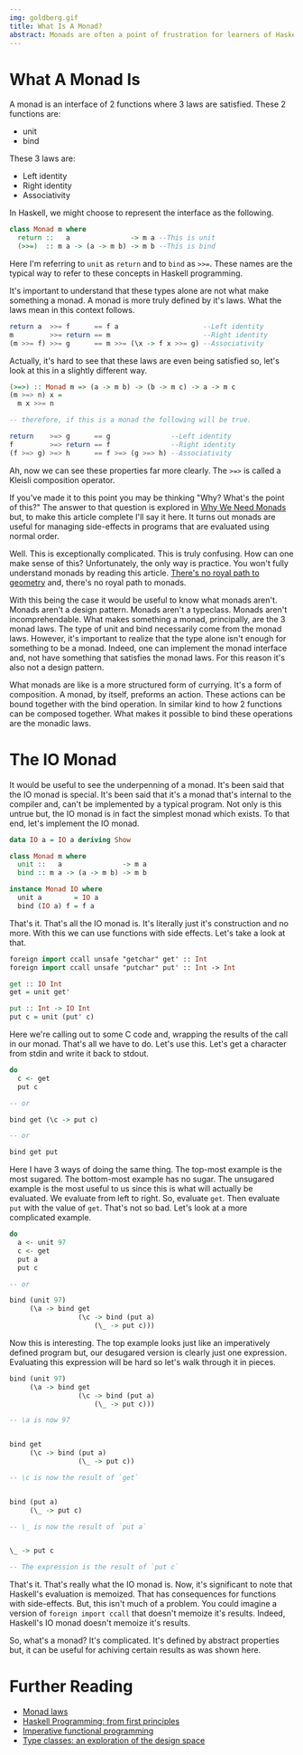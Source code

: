 ```yaml
---
img: goldberg.gif
title: What Is A Monad?
abstract: Monads are often a point of frustration for learners of Haskell. The question of what a monad is leads to the question of why a monad is. The question of why a monad is leads to the question of what a monad is. It's been said that the IO monad is special. This is wrong. It's time that these myths be debunked. This article seeks to answer the question of what a monad is.
---
```

# What A Monad Is
A monad is an interface of 2 functions where 3 laws are satisfied. These 2 functions are:

* unit
* bind

These 3 laws are:

* Left identity
* Right identity
* Associativity

In Haskell, we might choose to represent the interface as the following.

```haskell
class Monad m where
  return ::   a               -> m a --This is unit
  (>>=)  :: m a -> (a -> m b) -> m b --This is bind
```

Here I'm referring to `unit` as `return` and to `bind` as `>>=`. These names are the typical way to refer to these concepts in Haskell programming.

It's important to understand that these types alone are not what make something a monad. A monad is more truly defined by it's laws. What the laws mean in this context follows.

```haskell
return a  >>= f      == f a                     --Left identity
m         >>= return == m                       --Right identity
(m >>= f) >>= g      == m >>= (\x -> f x >>= g) --Associativity
```

Actually, it's hard to see that these laws are even being satisfied so, let's look at this in a slightly different way.

```haskell
(>=>) :: Monad m => (a -> m b) -> (b -> m c) -> a -> m c
(m >=> n) x =
  m x >>= n

-- therefore, if this is a monad the following will be true.

return    >=> g      == g               --Left identity
f         >=> return == f               --Right identity
(f >=> g) >=> h      == f >=> (g >=> h) --Associativity
```

Ah, now we can see these properties far more clearly. The `>=>` is called a Kleisli composition operator.

If you've made it to this point you may be thinking "Why? What's the point of this?" The answer to that question is explored in [Why We Need Monads](https://steven741.github.io/posts/2018-07-28-haskell-tutorial-1.html) but, to make this article complete I'll say it here. It turns out monads are useful for managing side-effects in programs that are evaluated using normal order.

Well. This is exceptionally complicated. This is truly confusing. How can one make sense of this? Unfortunately, the only way is practice. You won't fully understand monads by reading this article. [There's no royal path to geometry](https://www.quora.com/Euclid-wrote-There-is-no-royal-road-to-geometry-What-does-this-mean-to-you) and, there's no royal path to monads.

With this being the case it would be useful to know what monads aren't. Monads aren't a design pattern. Monads aren't a typeclass. Monads aren't incomprehendable. What makes something a monad, principally, are the 3 monad laws. The type of unit and bind necessarily come from the monad laws. However, it's important to realize that the type alone isn't enough for something to be a monad. Indeed, one can implement the monad interface and, not have something that satisfies the monad laws. For this reason it's also not a design pattern.

What monads are like is a more structured form of currying. It's a form of composition. A monad, by itself, preforms an action. These actions can be bound together with the bind operation. In similar kind to how 2 functions can be composed together. What makes it possible to bind these operations are the monadic laws.

# The IO Monad
It would be useful to see the underpenning of a monad. It's been said that the IO monad is special. It's been said that it's a monad that's internal to the compiler and, can't be implemented by a typical program. Not only is this untrue but, the IO monad is in fact the simplest monad which exists. To that end, let's implement the IO monad.

```haskell
data IO a = IO a deriving Show

class Monad m where
  unit ::   a               -> m a
  bind :: m a -> (a -> m b) -> m b

instance Monad IO where
  unit a        = IO a
  bind (IO a) f = f a
```

That's it. That's all the IO monad is. It's literally just it's construction and no more. With this we can use functions with side effects. Let's take a look at that.

```haskell
foreign import ccall unsafe "getchar" get' :: Int
foreign import ccall unsafe "putchar" put' :: Int -> Int

get :: IO Int
get = unit get'

put :: Int -> IO Int
put c = unit (put' c)
```

Here we're calling out to some C code and, wrapping the results of the call in our monad. That's all we have to do. Let's use this. Let's get a character from stdin and write it back to stdout.

```haskell
do
  c <- get
  put c

-- or

bind get (\c -> put c)

-- or

bind get put
```

Here I have 3 ways of doing the same thing. The top-most example is the most sugared. The bottom-most example has no sugar. The unsugared example is the most useful to us since this is what will actually be evaluated. We evaluate from left to right. So, evaluate `get`. Then evaluate `put` with the value of `get`. That's not so bad. Let's look at a more complicated example. 

```haskell
do
  a <- unit 97
  c <- get
  put a
  put c

-- or

bind (unit 97)
     (\a -> bind get
                 (\c -> bind (put a)
		             (\_ -> put c)))
```

Now this is interesting. The top example looks just like an imperatively defined program but, our desugared version is clearly just one expression. Evaluating this expression will be hard so let's walk through it in pieces.

```haskell
bind (unit 97)
     (\a -> bind get
                 (\c -> bind (put a)
		             (\_ -> put c)))

-- \a is now 97


bind get
     (\c -> bind (put a)
                 (\_ -> put c))

-- \c is now the result of `get`


bind (put a)
     (\_ -> put c)

-- \_ is now the result of `put a`


\_ -> put c

-- The expression is the result of `put c`
```

That's it. That's really what the IO monad is. Now, it's significant to note that Haskell's evaluation is memoized. That has consequences for functions with side-effects. But, this isn't much of a problem. You could imagine a version of `foreign import ccall` that doesn't memoize it's results. Indeed, Haskell's IO monad doesn't memoize it's results.

So, what's a monad? It's complicated. It's defined by abstract properties but, it can be useful for achiving certain results as was shown here.

# Further Reading
* [Monad laws](https://wiki.haskell.org/Monad_laws)
* [Haskell Programming: from first principles](http://haskellbook.com/)
* [Imperative functional programming](https://www.microsoft.com/en-us/research/publication/imperative-functional-programming/?from=http%3A%2F%2Fresearch.microsoft.com%2Fen-us%2Fum%2Fpeople%2Fsimonpj%2Fpapers%2Fimperative.ps.z)
* [Type classes: an exploration of the design space](https://www.microsoft.com/en-us/research/publication/type-classes-an-exploration-of-the-design-space/?from=http%3A%2F%2Fresearch.microsoft.com%2F%7Esimonpj%2Fpapers%2Ftype-class-design-space%2F)
